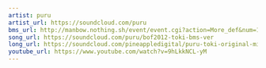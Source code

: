 ```yaml
---
artist: puru
artist_url: https://soundcloud.com/puru
bms_url: http://manbow.nothing.sh/event/event.cgi?action=More_def&num=101&event=83
song_url: https://soundcloud.com/puru/bof2012-toki-bms-ver
long_url: https://soundcloud.com/pineappledigital/puru-toki-original-mix-preview
youtube_url: https://www.youtube.com/watch?v=9hLkkNCL-yM
---
```


